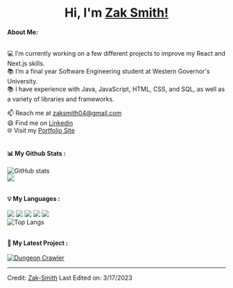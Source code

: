 # <h1 align="center">Hi, I'm <a href="https://github.com/ZS041">Zak Smith!<a></h1>
    

<div>
<strong>About Me:</strong><br><br>
    
💻 I’m currently working on a few different projects to improve my React and Next.js skills. <br>
📚 I’m a final year Software Engineering student at Western Governor's University.<br>
📚 I have experience with Java, JavaScript, HTML, CSS, and SQL, as well as a variety of libraries and frameworks. <br>

📫 Reach me at <a href="mailto:zaksmith04@gmail.com">zaksmith04@gmail.com</a><br>
😄 Find me on <a href="https://www.linkedin.com/in/zsmith04">Linkedin</a><br>
🌐 Visit my <a href="https://www.zsmith.dev">Portfolio Site</a><br><br><br>
<strong>📊 My Github Stats :</strong><br><br>
![GitHub stats](https://github-readme-stats.vercel.app/api?username=ZS041&show_icons=true&count_private=true&include_all_commits=true&theme=radical)<br>
<img align="center" src="https://github-readme-streak-stats.herokuapp.com/?user=ZS041&theme=radical&hide_border=true"/><br><br>

<strong>💡 My Languages :</strong><br><br>
<img src="https://img.shields.io/badge/-Java-lightgrey?style=plastic"/>
<img src="https://img.shields.io/badge/-Javascript-lightgrey?style=plastic"/>
<img src="https://img.shields.io/badge/-HTML-lightgrey?style=plastic"/>
<img src="https://img.shields.io/badge/-CSS-lightgrey?style=plastic"/>
<img src="https://img.shields.io/badge/-C++-lightgrey?style=plastic"/><br>
![Top Langs](https://github-readme-stats.vercel.app/api/top-langs/?username=ZS041&langs_count_private=true&theme=radical&card_width=445)<br><br>

<strong>🚀 My Latest Project :</strong><br><br>
[![Dungeon Crawler](https://github-readme-stats.vercel.app/api/pin/?username=ZS041&repo=dungeonscroller&theme=radical)](https://github.com/ZS041/dungeonscroller)
</div>

------
Credit: [Zak-Smith](https://github.com/ZS041)
Last Edited on: 3/17/2023

